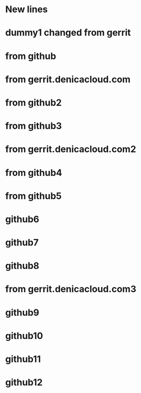 # New lines
# dummy1 changed from gerrit
# from github
# from gerrit.denicacloud.com
# from github2
# from github3

# from gerrit.denicacloud.com2
# from github4
# from github5
# github6
# github7
# github8
# from gerrit.denicacloud.com3
# github9
# github10
# github11
# github12
